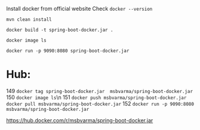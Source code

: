 Install docker from official website
Check `docker --version`

`mvn clean install`
  
  `docker build -t spring-boot-docker.jar .`

  `docker image ls`


  `docker run -p 9090:8080 spring-boot-docker.jar`

<h1>Hub:</h1>

149  `docker tag spring-boot-docker.jar  msbvarma/spring-boot-docker.jar`
150  `docker image ls`\n
151  `docker push msbvarma/spring-boot-docker.jar`
`docker pull msbvarma/spring-boot-docker.jar`
152  `docker run -p 9090:8080 msbvarma/spring-boot-docker.jar`



https://hub.docker.com/r/msbvarma/spring-boot-docker.jar


